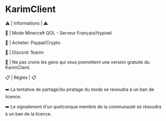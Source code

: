 # KarimClient
⚠️ | Informations | ⚠️

🤖 | Mode Minecraft QOL - Serveur Français/Hypixel

💸 | Acheter: Paypal/Crypto

👤 | Discord: 1karim

🚫 | Ne pas croire les gens qui vous premettent une version gratuite du KarimClient.


📋 | Règles | 📋

➡️ La tentative de partage/du piratage du mode se resoudra à un ban de licence.

➡️ Le signalement d'un quelconque membre de la communauté se résoudra à un ban de la licence.
